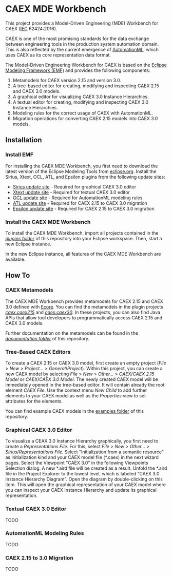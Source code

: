 # CAEX MDE Workbench

This project provides a Model-Driven Engineering (MDE) Workbench for CAEX ([IEC](http://www.iec.ch/) 62424:2016). 

CAEX is one of the most promising standards for the data exchange between engineering tools in the production system automation domain. This is also reflected by the current emergence of [AutomationML](https://www.automationml.org/o.red.c/home.html), which uses CAEX as its core representation data format. 

The Model-Driven Engineering Workbench for CAEX is based on the [Eclipse Modeling Framework (EMF)](http://www.eclipse.org/modeling/emf/) and provides the following components:
1. Metamodels for CAEX version 2.15 and version 3.0.
2. A tree-based editor for creating, modifying and inspecting CAEX 2.15 and CAEX 3.0 models.
3. A graphical editor for visualizing CAEX 3.0 Instance Hierarchies.
4. A textual editor for creating, modifying and inspecting CAEX 3.0 Instance Hierarchies.
5. Modeling rules for the correct usage of CAEX with AutomationML.
6. Migration operations for converting CAEX 2.15 models into CAEX 3.0 models.

## Installation

### Install EMF

For installing the CAEX MDE Workbench, you first need to download the latest version of the Eclipse Modeling Tools from [eclipse.org](http://www.eclipse.org/downloads/eclipse-packages/). 
Install the Sirius, Xtext, OCL, ATL, and Epsilon plugins from the following update sites:

* [Sirius update site](http://download.eclipse.org/sirius/updates/releases/5.0.1/oxygen) - Required for graphical CAEX 3.0 editor
* [Xtext update site](http://download.eclipse.org/modeling/tmf/xtext/updates/composite/releases/) - Required for textual CAEX 3.0 editor
* [OCL update site](http://download.eclipse.org/modeling/mdt/ocl/updates/releases) - Required for AutomationML modeling rules
* [ATL update site](http://download.eclipse.org/mmt/atl/updates/releases) - Required for CAEX 2.15 to CAEX 3.0 migration
* [Epsilon update site](http://download.eclipse.org/epsilon/updates/) - Required for CAEX 2.15 to CAEX 3.0 migration

### Install the CAEX MDE Workbench

To install the CAEX MDE Workbench, import all projects contained in the [*plugins folder*](https://github.com/amlModeling/caex-workbench/tree/master/plugins) of this repository into your Eclipse workspace. Then, start a new Eclipse instance. 

In the new Eclipse instance, all features of the CAEX MDE Workbench are available.

## How To 

### CAEX Metamodels

The CAEX MDE Workbench provides metamodels for CAEX 2.15 and CAEX 3.0 defined with [Ecore](http://www.eclipse.org/modeling/emf/). You can find the metamodels in the plugin projects [*caex.caex215*](https://github.com/amlModeling/caex-workbench/tree/master/plugins/caex215/caex.caex215) and [*caex.caex30*](https://github.com/amlModeling/caex-workbench/tree/master/plugins/caex30/caex.caex30). In these projects, you can also find Java APIs that allow tool developers to programmatically access CAEX 2.15 and CAEX 3.0 models.

Further documentation on the metamodels can be found in the [*documentation folder*](https://github.com/amlModeling/caex-workbench/tree/master/documentation) of this repository.

### Tree-Based CAEX Editors

To create a CAEX 2.15 or CAEX 3.0 model, first create an empty project (*File* > *New* > *Project...* > *General*/*Project*). Within this project, you can create a new CAEX model by selecting *File* > *New* > *Other...* > *CAEX*/*CAEX 2.15 Model* or *CAEX*/*CAEX 3.0 Model*. The newly created CAEX model will be immediately opened in the tree-based editor. It will contain already the root element *CAEX File*. Use the context menu *New Child* to add further elements to your CAEX model as well as the *Properties* view to set attributes for the elements.

You can find example CAEX models in the [examples folder](https://github.com/amlModeling/caex-workbench/tree/master/examples) of this repository.

### Graphical CAEX 3.0 Editor

To visualize a CEAX 3.0 Instance Hierarchy graphically, you first need to create a *Representations File*. For this, select *File* > *New* > *Other...* > *Sirius*/*Representations File*. Select "Initialization from a semantic resource" as initialization kind and your CAEX model file (*.caex) in the next wizard pages. Select the Viewpoint "CAEX 3.0" in the following Viewpoints Selection dialog. 
A new *.aird file will be created as a result. Unfold the *.aird file in the Project Explorer to the lowest level, which is labeled "CAEX 3.0 Instance Hierarchy Diagram". Open the diagram by double-clicking on this item. This will open the graphical representation of your CAEX model where you can inspect your CAEX Instance Hierarchy and update its graphical representation.

### Textual CAEX 3.0 Editor
TODO

### AutomationML Modeling Rules
TODO

### CAEX 2.15 to 3.0 Migration
TODO